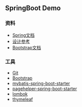 ## SpringBoot Demo
### 资料
* [Spring文档](https://spring.io/guides/)
* [设计参考](https://elasticsearch.cn/explore/)
* [Bootstrap文档](https://v3.bootcss.com/getting-started/)
### 工具
* [Git](https://git-scm.com/download/)
* [Bootstrap](https://v3.bootcss.com/)
* [mybatis-spring-boot-starter]()
* [pagehelper-spring-boot-starter]()
* [lombok]()
* [thymeleaf]()